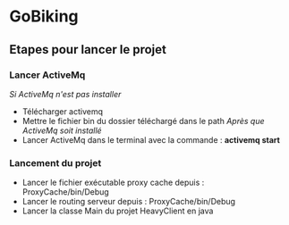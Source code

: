 # GoBiking

## Etapes pour lancer le projet

### Lancer ActiveMq
*Si ActiveMq n'est pas installer*
- Télécharger activemq
- Mettre le fichier bin du dossier téléchargé dans le path
*Après que ActiveMq soit installé*
- Lancer ActiveMq dans le terminal avec la commande : **activemq start**

### Lancement du projet
- Lancer le fichier exécutable proxy cache depuis : ProxyCache/bin/Debug
- Lancer le routing serveur depuis : ProxyCache/bin/Debug
- Lancer la classe Main du projet HeavyClient en java
